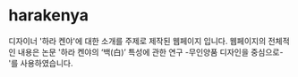 # harakenya
디자이너 '하라 켄야'에 대한 소개를 주제로 제작된 웹페이지 입니다. 웹페이지의 전체적인 내용은 논문 '하라 켄야의 ‘백(白)’ 특성에 관한 연구 -무인양품 디자인을 중심으로-'를 사용하였습니다.
